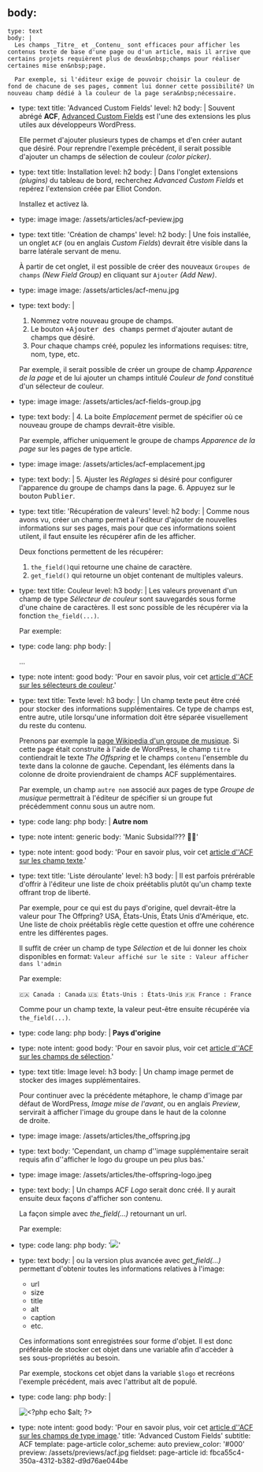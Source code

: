 body:
  -
    type: text
    body: |
      Les champs _Titre_ et _Contenu_ sont efficaces pour afficher les contenus texte de base d'une page ou d'un article, mais il arrive que certains projets requièrent plus de deux&nbsp;champs pour réaliser certaines mise en&nbsp;page.
      
      Par exemple, si l'éditeur exige de pouvoir choisir la couleur de fond de chacune de ses pages, comment lui donner cette possibilité? Un nouveau champ dédié à la couleur de la page sera&nbsp;nécessaire.
  -
    type: text
    title: 'Advanced Custom Fields'
    level: h2
    body: |
      Souvent abrégé **ACF**, [Advanced Custom Fields](https://www.advancedcustomfields.com/) est l'une des extensions les plus utiles aux développeurs&nbsp;WordPress.
      
      Elle permet d'ajouter plusieurs types de champs et d'en créer autant que&nbsp;désiré. Pour reprendre l'exemple précédent, il serait possible d'ajouter un champs de sélection de couleur _(color&nbsp;picker)_.
  -
    type: text
    title: Installation
    level: h2
    body: |
      Dans l'onglet extensions _(plugins)_ du tableau de bord, recherchez _Advanced Custom Fields_ et repérez l'extension créée par Elliot&nbsp;Condon.
      
      Installez et activez&nbsp;là.
  -
    type: image
    image: /assets/articles/acf-peview.jpg
  -
    type: text
    title: 'Création de champs'
    level: h2
    body: |
      Une fois installée, un onglet `ACF` (ou en anglais _Custom Fields_) devrait être visible dans la barre latérale servant de&nbsp;menu. 
      
      À partir de cet onglet, il est possible de créer des nouveaux `Groupes de champs` _(New Field Group)_ en cliquant sur `Ajouter` _(Add&nbsp;New)_.
  -
    type: image
    image: /assets/articles/acf-menu.jpg
  -
    type: text
    body: |
      1. Nommez votre nouveau groupe de&nbsp;champs.
      2. Le bouton <kbd>+Ajouter des champs</kbd> permet d'ajouter autant de champs que&nbsp;désiré.
      3. Pour chaque champs créé, populez les informations&nbsp;requises: titre, nom, type,&nbsp;etc.
      
      Par exemple, il serait possible de créer un groupe de champ _Apparence de la&nbsp;page_ et de lui ajouter un champs intitulé _Couleur de fond_ constitué d'un sélecteur de&nbsp;couleur.
  -
    type: image
    image: /assets/articles/acf-fields-group.jpg
  -
    type: text
    body: |
      4. La boite _Emplacement_ permet de spécifier où ce nouveau groupe de champs devrait-être&nbsp;visible.
      
      Par exemple, afficher uniquement le groupe de champs _Apparence de la page_ sur les pages de type&nbsp;article.
  -
    type: image
    image: /assets/articles/acf-emplacement.jpg
  -
    type: text
    body: |
      5. Ajuster les _Réglages_ si désiré pour configurer l'apparence du groupe de champs dans la&nbsp;page.
      6. Appuyez sur le bouton&nbsp;<kbd>Publier</kbd>.
  -
    type: text
    title: 'Récupération de valeurs'
    level: h2
    body: |
      Comme nous avons vu, créer un champ permet à l'éditeur d'ajouter de nouvelles informations sur ses pages, mais pour que ces informations soient utilent, il faut ensuite les récupérer afin de les&nbsp;afficher.
      
      Deux fonctions permettent de les récupérer:
      
      1. `the_field()`qui retourne une chaine de&nbsp;caractère.
      2. `get_field()` qui retourne un objet contenant de multiples&nbsp;valeurs.
  -
    type: text
    title: Couleur
    level: h3
    body: |
      Les valeurs provenant d'un champ de type _Sélecteur de couleur_ sont sauvegardés sous forme d'une chaine de caractères. Il est sonc possible de les récupérer via la fonction&nbsp;`the_field(...)`.
      
      Par exemple:
  -
    type: code
    lang: php
    body: |
      <body style="background: <?php the_field('couleur_de_fond'); ?>;">
        ...
      </body>
  -
    type: note
    intent: good
    body: 'Pour en savoir plus, voir cet [article d''ACF sur les sélecteurs de&nbsp;couleur](https://www.advancedcustomfields.com/resources/color-picker/).'
  -
    type: text
    title: Texte
    level: h3
    body: |
      Un champ texte peut être créé pour stocker des informations supplémentaires. Ce type de champs est, entre autre, utile lorsqu'une information doit être séparée visuellement du reste du&nbsp;contenu. 
      
      Prenons par exemple la [page Wikipedia d'un groupe de musique](https://fr.wikipedia.org/wiki/The_Offspring). Si cette page était construite à l'aide de WordPress, le champ `titre` contiendrait le texte _The Offspring_ et le champs `contenu` l'ensemble du texte dans la colonne de gauche. Cependant, les éléments dans la colonne de droite proviendraient de champs ACF&nbsp;supplémentaires. 
      
      Par exemple, un champ `autre nom` associé aux pages de type _Groupe de musique_ permettrait à l'éditeur de spécifier si un groupe fut précédemment connu sous un autre&nbsp;nom.
  -
    type: code
    lang: php
    body: |
      <strong>Autre nom</strong>
      <?php the_field('autre_nom'); ?>
  -
    type: note
    intent: generic
    body: 'Manic Subsidal??? 🤷‍♂️'
  -
    type: note
    intent: good
    body: 'Pour en savoir plus, voir cet [article d''ACF sur les champ texte](https://www.advancedcustomfields.com/resources/text/).'
  -
    type: text
    title: 'Liste déroulante'
    level: h3
    body: |
      Il est parfois prérérable d'offrir à l'éditeur une liste de choix préétablis plutôt qu'un champ texte offrant trop de&nbsp;liberté.
      
      Par exemple, pour ce qui est du pays d'origine, quel devrait-être la valeur pour The Offpring? USA, États-Unis, États Unis d'Amérique, etc. Une liste de choix préétablis règle cette question et offre une cohérence entre les différentes&nbsp;pages.
      
      Il suffit de créer un champ de type _Sélection_ et de lui donner les choix disponibles en format: 
      `Valeur affiché sur le site : Valeur afficher dans l'admin`
      
      Par exemple:
      
      `🇨🇦 Canada : Canada`
      `🇺🇸 États-Unis : États-Unis`
      `🇫🇷 France : France`
      
      Comme pour un champ texte, la valeur peut-être ensuite récupérée via `the_field(...)`.
  -
    type: code
    lang: php
    body: |
      <strong>Pays d'origine</strong>
      <?php the_field('pays_dorigine'); ?>
  -
    type: note
    intent: good
    body: 'Pour en savoir plus, voir cet [article d''ACF sur les champs de sélection](https://www.advancedcustomfields.com/resources/select/).'
  -
    type: text
    title: Image
    level: h3
    body: |
      Un champ image permet de stocker des images&nbsp;supplémentaires. 
      
      Pour continuer avec la précédente métaphore, le champ d'image par défaut de WordPress, _Image mise de l'avant_, ou en anglais _Preview_, servirait à afficher l'image du&nbsp;groupe dans le haut de la colonne de&nbsp;droite.
  -
    type: image
    image: /assets/articles/the_offspring.jpg
  -
    type: text
    body: 'Cependant, un champ d''image supplémentaire serait requis afin d''afficher le logo du groupe un peu plus&nbsp;bas.'
  -
    type: image
    image: /assets/articles/the-offspring-logo.jpeg
  -
    type: text
    body: |
      Un champs ACF _Logo_ serait donc créé. Il y aurait ensuite deux façons d'afficher son&nbsp;contenu. 
      
      La façon simple avec _the_field(...)_ retournant un&nbsp;url. 
      
      Par&nbsp;exemple:
  -
    type: code
    lang: php
    body: '<img src="<?php the_field(''logo''); ?>" class="logo">'
  -
    type: text
    body: |
      ou la version plus avancée avec _get_field(...)_ permettant d'obtenir toutes les informations relatives à&nbsp;l'image:
      
      - url
      - size
      - title
      - alt
      - caption
      - etc.
      
      Ces informations sont enregistrées sour forme d'objet. Il est donc préférable de stocker cet objet dans une variable afin d'accèder à ses&nbsp;sous-propriétés au&nbsp;besoin. 
      
      Par exemple, stockons cet objet dans la variable&nbsp;`$logo` et recréons l'exemple précédent, mais avec l'attribut alt de&nbsp;populé.
  -
    type: code
    lang: php
    body: |
      <?php 
        $logo = get_field('logo');
        $url = $logo['url'];
        $alt = $logo['alt'];
      ?>
      <img src="<?php echo $url; ?>" class="logo" alt="<?php echo $alt; ?>">
  -
    type: note
    intent: good
    body: 'Pour en savoir plus, voir cet [article d''ACF sur les champs de type image](https://www.advancedcustomfields.com/resources/image/).'
title: 'Advanced Custom Fields'
subtitle: ACF
template: page-article
color_scheme: auto
preview_color: '#000'
preview: /assets/previews/acf.jpg
fieldset: page-article
id: fbca55c4-350a-4312-b382-d9d76ae044be
